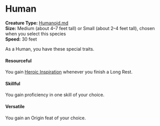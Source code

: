 # Human

**Creature Type:** [Humanoid.md](../Creature%20types/Humanoid.md)  
**Size:** Medium (about 4–7 feet tall) or Small (about 2–4 feet tall), chosen when you select this species  
**Speed:** 30 feet

As a Human, you have these special traits.

#### Resourceful
You gain [Heroic Inspiration](https://www.dndbeyond.com/sources/dnd/free-rules/rules-glossary#HeroicInspiration) whenever you finish a Long Rest.

#### Skillful
You gain proficiency in one skill of your choice.

#### Versatile
You gain an Origin feat of your choice.